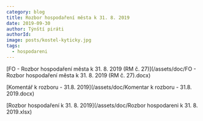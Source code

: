 ```yaml
---
category: blog
title: Rozbor hospodaření města k 31. 8. 2019
date: 2019-09-30
author: Týnští piráti
authorId:
image: posts/kostel-kyticky.jpg
tags: 
  - hospodareni
---
```


[FO - Rozbor hospodaření města k 31. 8. 2019 (RM č. 27)](/assets/doc/FO - Rozbor hospodaření města k 31. 8. 2019 (RM č. 27).docx)

[Komentář k rozboru - 31.8. 2019](/assets/doc/Komentar k rozboru - 31.8. 2019.docx)

[Rozbor hospodaření k 31. 8. 2019](/assets/doc/Rozbor hospodareni k 31. 8. 2019.xlsx)
